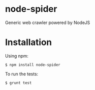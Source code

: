 node-spider
=======

Generic web crawler powered by NodeJS

# Installation
Using npm:

    $ npm install node-spider
    
To run the tests:

    $ grunt test
